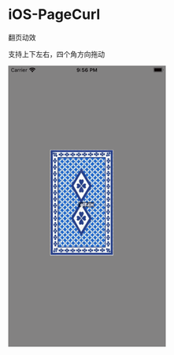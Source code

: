 ﻿# iOS-PageCurl
 翻页动效

支持上下左右，四个角方向拖动

<img src="https://raw.githubusercontent.com/bachelora/iOS-PageCurl-OpenGL/main/preview.gif?token=APDXWUTUIM7OZS625YA4QWK7QUMX2" width="320">
